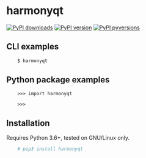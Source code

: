 # harmonyqt

[![PyPI downloads](http://pepy.tech/badge/harmonyqt)](
    http://pepy.tech/project/harmonyqt)
[![PyPI version](https://img.shields.io/pypi/v/harmonyqt.svg)](
    https://pypi.org/projects/harmonyqt)
[![PyPI pyversions](https://img.shields.io/pypi/pyversions/harmonyqt.svg)](
    https://pypi.python.org/pypi/harmonyqt)


<SHORTDESC>

## CLI examples

```sh
    $ harmonyqt
```

## Python package examples

```python3
    >>> import harmonyqt

    >>> 
```

## Installation

Requires Python 3.6+, tested on GNU/Linux only.

```sh
    # pip3 install harmonyqt
```
